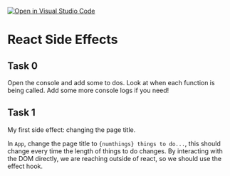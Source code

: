 [![Open in Visual Studio Code](https://classroom.github.com/assets/open-in-vscode-f059dc9a6f8d3a56e377f745f24479a46679e63a5d9fe6f495e02850cd0d8118.svg)](https://classroom.github.com/online_ide?assignment_repo_id=6666947&assignment_repo_type=AssignmentRepo)
# React Side Effects

## Task 0

Open the console and add some to dos. Look at when each function is being called. Add some more console logs if you need!

## Task 1

My first side effect: changing the page title.

In `App`, change the page title to `{numthings} things to do...`, this should change every time the length of things to do changes. By interacting with the DOM directly, we are reaching outside of react, so we should use the effect hook.
